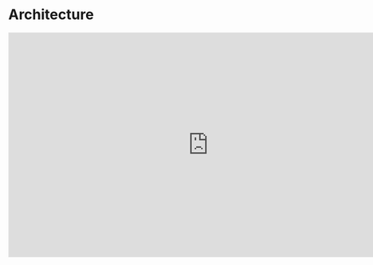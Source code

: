 # Architecture

<iframe style="border: 1px solid rgba(0, 0, 0, 0.1);" width="800" height="450" src="https://www.figma.com/embed?embed_host=share&url=https%3A%2F%2Fwww.figma.com%2Ffile%2FMeKyNCyl0G6aHer0duydVk%2FArchitecture%3Fnode-id%3D0%253A1" allowfullscreen></iframe>
